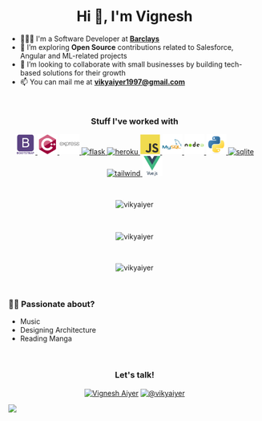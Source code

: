 <h1 align="center">Hi 👋, I'm Vignesh</h1>

- 👨🏾‍💻 I'm a Software Developer at <a href="https://home.barclays">**Barclays**</a>
- 🌱 I’m exploring **Open Source** contributions related to Salesforce, Angular and ML-related projects
- 👯 I’m looking to collaborate with small businesses by building tech-based solutions for their growth
- 📫 You can mail me at **vikyaiyer1997@gmail.com**

<br>

<h3 align="center">Stuff I've worked with</h3>
<p align="center"> 
<a href="https://getbootstrap.com" target="_blank"> <img src="https://raw.githubusercontent.com/devicons/devicon/master/icons/bootstrap/bootstrap-plain-wordmark.svg" alt="bootstrap" width="40" height="40"/> </a> <a href="https://www.w3schools.com/cpp/" target="_blank"> <img src="https://raw.githubusercontent.com/devicons/devicon/master/icons/cplusplus/cplusplus-original.svg" alt="cplusplus" width="40" height="40"/> </a> <a href="https://expressjs.com" target="_blank"> <img src="https://raw.githubusercontent.com/devicons/devicon/master/icons/express/express-original-wordmark.svg" alt="express" width="40" height="40"/> </a> <a href="https://flask.palletsprojects.com/" target="_blank"> <img src="https://www.vectorlogo.zone/logos/pocoo_flask/pocoo_flask-icon.svg" alt="flask" width="40" height="40"/> </a> <a href="https://heroku.com" target="_blank"> <img src="https://www.vectorlogo.zone/logos/heroku/heroku-icon.svg" alt="heroku" width="40" height="40"/> </a> <a href="https://developer.mozilla.org/en-US/docs/Web/JavaScript" target="_blank"> <img src="https://raw.githubusercontent.com/devicons/devicon/master/icons/javascript/javascript-original.svg" alt="javascript" width="40" height="40"/> </a> 
<a href="https://www.mysql.com/" target="_blank"> <img src="https://raw.githubusercontent.com/devicons/devicon/master/icons/mysql/mysql-original-wordmark.svg" alt="mysql" width="40" height="40"/> </a> <a href="https://nodejs.org" target="_blank"> <img src="https://raw.githubusercontent.com/devicons/devicon/master/icons/nodejs/nodejs-original-wordmark.svg" alt="nodejs" width="40" height="40"/> </a> <a href="https://www.python.org" target="_blank"> <img src="https://raw.githubusercontent.com/devicons/devicon/master/icons/python/python-original.svg" alt="python" width="40" height="40"/> </a> <a href="https://www.sqlite.org/" target="_blank"> <img src="https://www.vectorlogo.zone/logos/sqlite/sqlite-icon.svg" alt="sqlite" width="40" height="40"/> </a> <a href="https://tailwindcss.com/" target="_blank"> <img src="https://www.vectorlogo.zone/logos/tailwindcss/tailwindcss-icon.svg" alt="tailwind" width="40" height="40"/> </a> <a href="https://vuejs.org/" target="_blank"> <img src="https://raw.githubusercontent.com/devicons/devicon/master/icons/vuejs/vuejs-original-wordmark.svg" alt="vuejs" width="40" height="40"/> </a> </p>

<br>

<p align="center">
  <img src="https://github-readme-stats.vercel.app/api?username=vikyaiyer&count_private=true&hide=stars&show_icons=true&theme=gotham&include_all_commits=true" alt="vikyaiyer" />
</p><br>
  
<p align="center"><img align="center" src="https://github-readme-streak-stats.herokuapp.com/?user=vikyaiyer&theme=vue-dark" alt="vikyaiyer"/>
</p><br>

<p align="center">
   <img src="https://github-readme-stats.vercel.app/api/top-langs/?username=vikyaiyer&count_private=true&hide=stars&show_icons=true&theme=gotham&include_all_commits=false" alt="vikyaiyer" />
</p>

<br>

<h3>👨‍💻 Passionate about?</h3>

- Music
- Designing Architecture
- Reading Manga 

<br>

<h3 align="center">Let's talk!</h3>
<p align="center">
<a href="https://www.linkedin.com/in/vignesh-aiyer/" target="blank"><img align="center" src="https://cdn.jsdelivr.net/npm/simple-icons@3.0.1/icons/linkedin.svg" alt="Vignesh Aiyer" height="30" width="40" /></a> <a href="https://twitter.com/vikyaiyer" target="blank"><img align="center" src="https://cdn.jsdelivr.net/npm/simple-icons@3.0.1/icons/twitter.svg" alt="@vikyaiyer" height="30" width="40" /></a>
</p>


![](https://komarev.com/ghpvc/?username=vikyaiyer)

